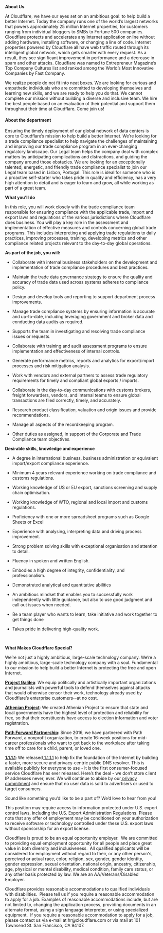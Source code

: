 <div class="content-intro">
	<div><strong>About Us</strong></div>
	<div>
		<p><span style="font-weight: 400;">At Cloudflare, we have our eyes set on an ambitious goal: to help build a better Internet. Today the company runs one of the world’s largest networks that powers approximately 25 million Internet properties, for customers ranging from individual bloggers to SMBs to Fortune 500 companies. Cloudflare protects and accelerates any Internet application online without adding hardware, installing software, or changing a line of code. Internet properties powered by Cloudflare all have web traffic routed through its intelligent global network, which gets smarter with every request. As a result, they see significant improvement in performance and a decrease in spam and other attacks. Cloudflare was named to Entrepreneur Magazine’s Top Company Cultures list and ranked among the World’s Most Innovative Companies by Fast Company.</span><span style="font-weight: 400;">&nbsp;</span></p>
		<p><span style="font-weight: 400;">We realize people do not fit into neat boxes. We are looking for curious and empathetic individuals who are committed to developing themselves and learning new skills, and we are ready to help you do that. We cannot complete our mission without building a diverse and inclusive team. We hire the best people based on an evaluation of their potential and support them throughout their time at Cloudflare. Come join us!&nbsp;</span></p>
	</div>
</div>
<h4>About the department&nbsp; &nbsp; &nbsp; &nbsp; &nbsp; &nbsp; &nbsp; &nbsp; &nbsp; &nbsp; &nbsp; &nbsp; &nbsp;&nbsp;</h4>
<p>Ensuring the timely deployment of our global network of data centers is core to Cloudflare’s mission to help build a better Internet. We’re looking for a trade compliance specialist to help navigate the challenges of maintaining and improving our trade compliance program in an ever-changing regulatory landscape. Our Legal team helps the company deal with complex matters by anticipating complications and distractions, and guiding the company around those obstacles. We are looking for an exceptionally talented, energetic, and friendly trade compliance specialist to join our Legal team based in Lisbon, Portugal. This role is ideal for someone who is a proactive self-starter who takes pride in quality and efficiency, has a very high attention to detail and is eager to learn and grow, all while working as part of a great team.&nbsp;</p>
<p><strong>What you’ll do</strong></p>
<p>In this role, you will work closely with the trade compliance team responsible for ensuring compliance with the applicable trade, import and export laws and regulations of the various jurisdictions where Cloudflare does business. You will play a key role in the assessment and implementation of effective measures and controls concerning global trade programs. This includes interpreting and applying trade regulations to daily practices, improving processes, training, developing metrics and other compliance related projects relevant to the day-to-day global operations.</p>
<p><strong>As part of the job, you will:</strong></p>
<ul>
	<li>
		<p>Collaborate with internal business stakeholders on the development and implementation of trade compliance procedures and best practices.</p>
	</li>
	<li>
		<p>Maintain the trade data governance strategy to ensure the quality and accuracy of trade data used across systems adheres to compliance policy.</p>
	</li>
	<li>
		<p>Design and develop tools and reporting to support department process improvements.</p>
	</li>
	<li>
		<p>Manage trade compliance systems by ensuring information is accurate and up-to-date, including leveraging government and broker data and conducting data audits as required.</p>
	</li>
	<li>
		<p>Supports the team in investigating and resolving trade compliance issues or requests.</p>
	</li>
	<li>
		<p>Collaborate with training and audit assessment programs to ensure implementation and effectiveness of internal controls.</p>
	</li>
	<li>
		<p>Generate performance metrics, reports and analytics for export/import processes and risk mitigation analysis.</p>
	</li>
	<li>
		<p>Work with vendors and external partners to assess trade regulatory requirements for timely and compliant global exports / imports.</p>
	</li>
	<li>
		<p>Collaborate in the day-to-day communications with customs brokers, freight forwarders, vendors, and internal teams to ensure global transactions are filed correctly, timely, and accurately.</p>
	</li>
	<li>
		<p>Research product classification, valuation and origin issues and provide recommendations.</p>
	</li>
	<li>
		<p>Manage all aspects of the recordkeeping program.</p>
	</li>
	<li>
		<p>Other duties as assigned, in support of the Corporate and Trade Compliance team objectives.</p>
	</li>
</ul>
<p><strong>Desirable skills, knowledge and experience</strong></p>
<ul>
	<li>
		<p>A degree in international business, business administration or equivalent import/export compliance experience.</p>
	</li>
	<li>
		<p>Minimum 4 years relevant experience working on trade compliance and customs regulations.</p>
	</li>
	<li>
		<p>Working knowledge of US or EU export, sanctions screening and supply chain optimisation.</p>
	</li>
	<li>
		<p>Working knowledge of WTO, regional and local import and customs regulations.</p>
	</li>
	<li>
		<p>Proficiency with one or more spreadsheet programs such as Google Sheets or Excel&nbsp;&nbsp;</p>
	</li>
	<li>
		<p>Experience with analysing, interpreting data and driving process improvement.</p>
	</li>
	<li>
		<p>Strong problem solving skills with exceptional organisation and attention to detail.</p>
	</li>
	<li>
		<p>Fluency in spoken and written English.</p>
	</li>
	<li>
		<p>Embodies a high degree of integrity, confidentiality, and professionalism.</p>
	</li>
	<li>
		<p>Demonstrated analytical and quantitative abilities</p>
	</li>
	<li>
		<p>An ambitious mindset that enables you to successfully work independently with little guidance, but also to use good judgment and call out issues when needed.</p>
	</li>
	<li>
		<p>Be a team player who wants to learn, take initiative and work together to get things done</p>
	</li>
	<li>
		<p>Takes pride in delivering high-quality work.</p>
	</li>
</ul>
<p>&nbsp;</p>
<div class="content-conclusion">
	<p><strong>What Makes Cloudflare Special?</strong></p>
	<p><span style="font-weight: 400;">We’re not just a highly ambitious, large-scale technology company. We’re a highly ambitious, large-scale technology company with a soul. Fundamental to our mission to help build a better Internet is protecting the free and open Internet.</span></p>
	<p><a href="https://blog.cloudflare.com/protecting-free-expression-online/"><strong>Project Galileo</strong></a><span style="font-weight: 400;">: We equip politically and artistically important organizations and journalists with powerful tools to defend themselves against attacks that would otherwise censor their work, technology already used by Cloudflare’s enterprise customers--at no cost.</span></p>
	<p><strong><a href="https://www.cloudflare.com/athenian/">Athenian Project</a></strong><span style="font-weight: 400;">: We created Athenian Project to ensure that state and local governments have the highest level of protection and reliability for free, so that their constituents have access to election information and voter registration.</span></p>
	<p><a href="https://blog.cloudflare.com/tag/path-forward/"><strong>Path Forward Partnership</strong></a><span style="font-weight: 400;">: Since 2016, we have partnered with Path Forward, a nonprofit organization, to create 16-week positions for mid-career professionals who want to get back to the workplace after taking time off to care for a child, parent, or loved one.</span></p>
	<p><a href="https://1.1.1.1/"><strong>1.1.1.1</strong></a><span style="font-weight: 400;">: We released</span><a href="https://1.1.1.1/"> <span style="font-weight: 400;">1.1.1.1</span></a><span style="font-weight: 400;"> to help fix the foundation of the Internet by building a faster, more secure and privacy-centric public DNS resolver. This is available publicly for everyone to use - it is the first consumer-focused service Cloudflare has ever released. Here’s the deal - we don’t store client IP addresses never, ever. We will continue to abide by our</span><a href="https://developers.cloudflare.com/1.1.1.1/privacy/public-dns-resolver"> privacy commitment</a><span style="font-weight: 400;"> and ensure that no user data is sold to advertisers or used to target consumers.</span></p>
	<p><span style="font-weight: 400;">Sound like something you’d like to be a part of? We’d love to hear from you!</span></p>
	<p><span style="font-weight: 400;">This position may require access to information protected under U.S. export control laws, including the U.S. Export Administration Regulations. Please note that any offer of employment may be conditioned on your authorization to receive software or technology controlled under these U.S. export laws without sponsorship for an export license.</span></p>
	<p><span style="font-weight: 400;">Cloudflare is proud to be an equal opportunity employer. &nbsp;We are committed to providing equal employment opportunity for all people and place great value in both diversity and inclusiveness. &nbsp;All qualified applicants will be considered for employment without regard to their, or any other person's, perceived or actual</span> <span style="font-weight: 400;">race, color, religion, sex, gender, gender identity, gender expression, sexual orientation, national origin, ancestry, citizenship, age, physical or mental disability, medical condition, family care status, or any other basis protected by law. </span><span style="font-weight: 400;">We are an AA/Veterans/Disabled Employer.</span></p>
	<p><span style="font-weight: 400;">Cloudflare provides reasonable accommodations to qualified individuals with disabilities. &nbsp;Please tell us if you require a reasonable accommodation to apply for a job. Examples of reasonable accommodations include, but are not limited to, changing the application process, providing documents in an alternate format, using a sign language interpreter, or using specialized equipment. &nbsp;If you require a reasonable accommodation to apply for a job, please contact us via e-mail at </span><span style="font-weight: 400;">hr@cloudflare.com</span><span style="font-weight: 400;"> or via mail at 101 Townsend St. San Francisco, CA 94107.</span></p>
</div>